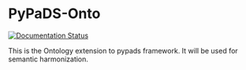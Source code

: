 
# PyPaDS-Onto

[![Documentation Status](https://readthedocs.org/projects/pypads-padre/badge/?version=latest)](https://pypads.readthedocs.io/projects/pypads-padre/en/latest/?badge=latest)

This is the Ontology extension to pypads framework. It will be used for semantic harmonization.
